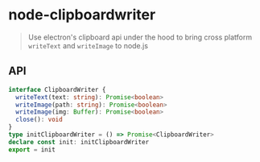 # node-clipboardwriter

> Use electron's clipboard api under the hood to bring cross platform `writeText` and `writeImage` to node.js

## API

```ts
interface ClipboardWriter {
  writeText(text: string): Promise<boolean>
  writeImage(path: string): Promise<boolean>
  writeImage(img: Buffer): Promise<boolean>
  close(): void
}
type initClipboardWriter = () => Promise<ClipboardWriter>
declare const init: initClipboardWriter
export = init
```
